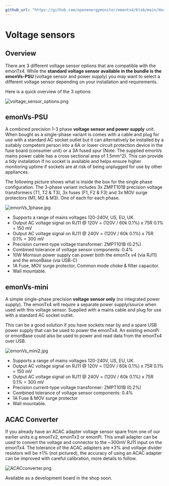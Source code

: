 ```yaml
---
github_url: "https://github.com/openenergymonitor/emontx4/blob/main/docs/voltage_sensors.md"
---
```


# Voltage sensors

## Overview

There are 3 different voltage sensor options that are compatible with the emonTx4. While the **standard voltage sensor available in the bundle is the emonVs-PSU** (voltage sensor and power supply) you may want to select a different voltage sensor depending on your installation and requirements.

Here is a quick overview of the 3 options:

![voltage_sensor_options.png](img/voltage_sensor_options.png)

## emonVs-PSU

A combined precision 1-3 phase **voltage sensor and power supply** unit. When bought as a single-phase variant is comes with a cable and plug for use with a standard AC socket outlet but it can alternatively be installed by a suitably competent person into a 6A or lower circuit protection device in the fuse board (consumer unit) or a 3A fused spur (Note: The supplied emonVs mains power cable has a cross sectional area of 1.5mm^2). This can provide a tidy installation if no socket is available and helps ensure higher monitoring uptime if sockets are at risk of being unplugged for use by other appliances.

The following picture shows what is inside the box for the single phase configuration. The 3-phase variant includes 3x ZMPT101B precision voltage transformers (T1, T2 & T3), 3x fuses (F1, F2 & F3) and 3x MOV surge protectors (M1, M2 & M3). One of each for each phase.

![emonVs_1phase.jpg](img/emonVs_1phase.jpg)

- Supports a range of mains voltages 120-240V, US, EU, UK.
- Output AC voltage signal on RJ11 @ 120V = (120V / 60k 0.1%) x 75R 0.1% = 150 mV
- Output AC voltage signal on RJ11 @ 240V = (120V / 60k 0.1%) x 75R 0.1% = 300 mV
- Precision current-type voltage transformer: ZMPT101B (0.2%) 
- Combined tolerance of voltage sensor components: 0.4%
- 10W Mornsun power supply can power both the emonTx v4 (via RJ11) and the emonBase (via USB-C)
- 1A Fuse, MOV surge protector, Common mode choke & filter capacitor.
- Wall mountable.

## emonVs-mini

A simple single-phase precision **voltage sensor only** (no integrated power supply). The emonTx4 will require a separate power supply/source when used with this voltage sensor. Supplied with a mains cable and plug for use with a standard AC socket outlet.

This can be a good solution if you have sockets near by and a spare USB power supply that can be used to power the emonTx4. An existing emonPi or emonBase could also be used to power and read data from the emonTx4 over USB.

![emonVs_mini2.jpg](img/emonVs_mini2.jpg)

- Supports a range of mains voltages 120-240V, US, EU, UK.
- Output AC voltage signal on RJ11 @ 120V = (120V / 60k 0.1%) x 75R 0.1% = 150 mV
- Output AC voltage signal on RJ11 @ 240V = (120V / 60k 0.1%) x 75R 0.1% = 300 mV
- Precision current-type voltage transformer: ZMPT101B (0.2%)
- Combined tolerance of voltage sensor components: 0.4%
- 1A Fuse & MOV surge protector
- Wall mountable.

## ACAC Converter

If you already have an ACAC adapter voltage sensor spare from one of our earlier units e.g emonTx2, emonTx3 or emonPi. This small adapter can be used to convert the voltage and connector to the ~300mV RJ11 input on the emonTx4. The tolerance of the ACAC adapters are ±3% and voltage divider resistors will be ±1% (not pictured), the accuracy of using an ACAC adapter can be improved with careful calibration, more details to follow.

![ACACconverter.png](img/ACACconverter.png)

Available as a development board in the shop soon.

